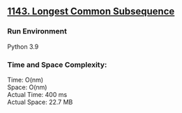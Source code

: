 ## [1143. Longest Common Subsequence](https://leetcode.com/problems/longest-common-subsequence/)

### Run Environment
Python 3.9

### Time and Space Complexity:
Time: O(nm)  
Space: O(nm)  
Actual Time: 400 ms  
Actual Space: 22.7 MB
